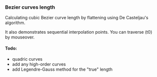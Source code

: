 ### Bezier curves length

Calculating cubic Bezier curve length by flattening using De Casteljau's algorithm.

It also demonstrates sequential interpolation points. You can traverse (t0) by mouseover.

#### Todo:

- quadric curves
- add any high-order curves
- add Legendre-Gauss method for the "true" length
